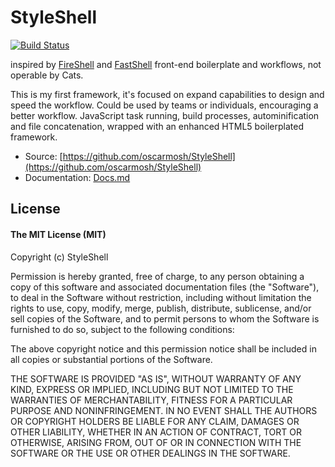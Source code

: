 # StyleShell
[![Build Status](https://travis-ci.org/oscarmosh/StyleShell.svg?branch=master)](https://travis-ci.org/oscarmosh/StyleShell)

inspired by [FireShell](http://getfireshell.com) and [FastShell](http://hosseinkarami.github.io/fastshell/)
front-end boilerplate and workflows, not operable by Cats.

This is my first framework, it's focused on expand capabilities to design and speed the workflow. Could be used by teams or individuals, encouraging a better workflow. JavaScript task running, build processes, autominification and file concatenation, wrapped with an enhanced HTML5 boilerplated framework.

* Source: [https://github.com/oscarmosh/StyleShell](https://github.com/oscarmosh/StyleShell)
* Documentation: [Docs.md](https://github.com/oscarmosh/StyleShell/blob/master/docs/DOCS.md)

## License

#### The MIT License (MIT)

Copyright (c) StyleShell

Permission is hereby granted, free of charge, to any person obtaining a copy of
this software and associated documentation files (the "Software"), to deal in
the Software without restriction, including without limitation the rights to
use, copy, modify, merge, publish, distribute, sublicense, and/or sell copies
of the Software, and to permit persons to whom the Software is furnished to do
so, subject to the following conditions:

The above copyright notice and this permission notice shall be included in all
copies or substantial portions of the Software.

THE SOFTWARE IS PROVIDED "AS IS", WITHOUT WARRANTY OF ANY KIND, EXPRESS OR
IMPLIED, INCLUDING BUT NOT LIMITED TO THE WARRANTIES OF MERCHANTABILITY,
FITNESS FOR A PARTICULAR PURPOSE AND NONINFRINGEMENT. IN NO EVENT SHALL THE
AUTHORS OR COPYRIGHT HOLDERS BE LIABLE FOR ANY CLAIM, DAMAGES OR OTHER
LIABILITY, WHETHER IN AN ACTION OF CONTRACT, TORT OR OTHERWISE, ARISING FROM,
OUT OF OR IN CONNECTION WITH THE SOFTWARE OR THE USE OR OTHER DEALINGS IN THE
SOFTWARE.
